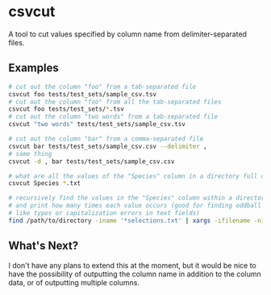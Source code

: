 csvcut
======

A tool to cut values specified by column name from delimiter-separated files.

Examples
-----
```bash
# cut out the column "foo" from a tab-separated file
csvcut foo tests/test_sets/sample_csv.tsv 
# cut out the column "foo" from all the tab-separated files
csvcut foo tests/test_sets/*.tsv 
# cut out the column "two words" from a tab-separated file
csvcut "two words" tests/test_sets/sample_csv.tsv 
```
```bash
# cut out the column "bar" from a comma-separated file
csvcut bar tests/test_sets/sample_csv.csv --delimiter ,
# same thing
csvcut -d , bar tests/test_sets/sample_csv.csv 
```

```bash
# what are all the values of the "Species" column in a directory full of selection tables?
csvcut Species *.txt

# recursively find the values in the "Species" column within a directory,
# and print how many times each value occurs (good for finding oddball values
# like typos or capitalization errors in text fields)
find /path/to/directory -iname '*selections.txt' | xargs -ifilename -n1 csvcut Species filename | sort | uniq -c
```


What's Next?
-----
I don't have any plans to extend this at the moment, but it would be nice to have the possibility of outputting the column name in addition to the column data, or of outputting multiple columns.
